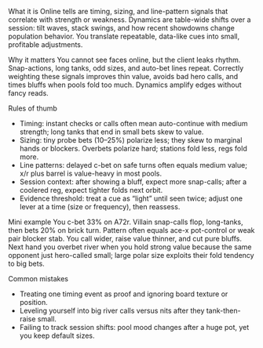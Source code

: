 What it is
Online tells are timing, sizing, and line-pattern signals that correlate with strength or weakness. Dynamics are table-wide shifts over a session: tilt waves, stack swings, and how recent showdowns change population behavior. You translate repeatable, data-like cues into small, profitable adjustments.

Why it matters
You cannot see faces online, but the client leaks rhythm. Snap-actions, long tanks, odd sizes, and auto-bet lines repeat. Correctly weighting these signals improves thin value, avoids bad hero calls, and times bluffs when pools fold too much. Dynamics amplify edges without fancy reads.

Rules of thumb

* Timing: instant checks or calls often mean auto-continue with medium strength; long tanks that end in small bets skew to value.
* Sizing: tiny probe bets (10–25%) polarize less; they skew to marginal hands or blockers. Overbets polarize hard; stations fold less, regs fold more.
* Line patterns: delayed c-bet on safe turns often equals medium value; x/r plus barrel is value-heavy in most pools.
* Session context: after showing a bluff, expect more snap-calls; after a coolered reg, expect tighter folds next orbit.
* Evidence threshold: treat a cue as “light” until seen twice; adjust one lever at a time (size or frequency), then reassess.

Mini example
You c-bet 33% on A72r. Villain snap-calls flop, long-tanks, then bets 20% on brick turn. Pattern often equals ace-x pot-control or weak pair blocker stab. You call wider, raise value thinner, and cut pure bluffs. Next hand you overbet river when you hold strong value because the same opponent just hero-called small; large polar size exploits their fold tendency to big bets.

Common mistakes

* Treating one timing event as proof and ignoring board texture or position.
* Leveling yourself into big river calls versus nits after they tank-then-raise small.
* Failing to track session shifts: pool mood changes after a huge pot, yet you keep default sizes.
